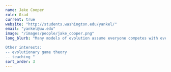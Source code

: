 ```yaml
---
name: Jake Cooper
role: Grad
current: true
website: "http://students.washington.edu/yankel/"
email: "yankel@uw.edu"
image: "/images/people/jake_cooper.png"
long_blurb: "Many models of evolution assume everyone competes with everyone, and anyone can mate with anyone. This is of course not realistic; most populations are 'spatially structured'. I use mathematical modeling and computer simulation to see how spatial structure effects evolution.

Other interests:
-- evolutionary game theory
-- teaching "
sort_order: 3
---
```


